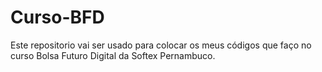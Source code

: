 # Curso-BFD
Este repositorio vai ser usado para colocar os meus códigos que faço no curso Bolsa Futuro Digital da Softex Pernambuco.
